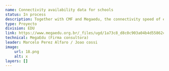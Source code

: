 ```yaml
---
name: Connectivity availability data for schools
status: In process
description: Together with CMF and Megaedu, the connectivity speed of each school has been identified and what would be the estimated investment cost to bring optical fiber to the escolas that has a bad connection.
type: Proyecto
division: EDU
link: https://www.megaedu.org.br/_files/ugd/1a73c8_d8c0c903a04b4d55862cf66e15876bab.pdf
technical: MegaEdu (Firma consultora)
leader: Marcelo Perez Alfaro / Joao cossi
image: 
    url: 18.png
    alt: x
layers: []
---
```

    